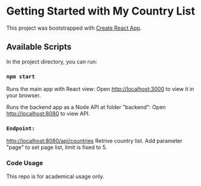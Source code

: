 # Getting Started with My Country List

This project was bootstrapped with [Create React App](https://github.com/facebook/create-react-app).

## Available Scripts

In the project directory, you can run:

### `npm start`

Runs the main app with React view:
Open [http://localhost:3000](http://localhost:3000) to view it in your browser.

Runs the backend app as a Node API at folder "backend":
Open [http://localhost:8080](http://localhost:8080) to view API.

### `Endpoint:`

[http://localhost:8080/api/countries](http://localhost:8080/api/countries)
Retrive country list. Add parameter "page" to set page list, limit is fixed to 5.

### Code Usage

This repo is for academical usage only.
